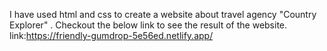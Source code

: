 I have used html and css to create a website about travel agency "Country Explorer" . Checkout the below link to see the result of the website.
link:https://friendly-gumdrop-5e56ed.netlify.app/
